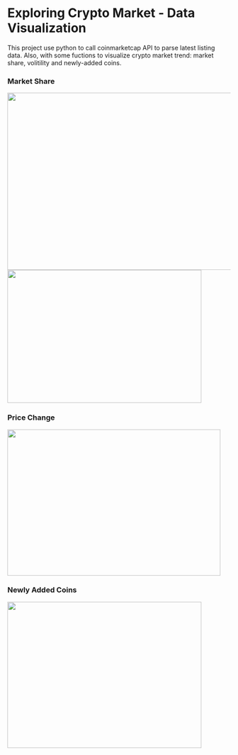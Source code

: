 # Exploring Crypto Market - Data Visualization

This project use python to call coinmarketcap API to parse latest listing data. 
Also, with some fuctions to visualize crypto market trend: market share, volitility and newly-added coins.

### Market Share
<img src="https://github.com/menghsuanl/crypto-mkt-analysis/blob/main/mkt_share_treemap.png" width="748" height="400">
<img src="https://github.com/menghsuanl/crypto-mkt-analysis/blob/main/mkt_share_bar.png" width="438" height="300">


### Price Change
<img src="https://github.com/menghsuanl/crypto-mkt-analysis/blob/main/price_change_bar.png" width="481" height="330">

### Newly Added Coins
<img src="https://github.com/menghsuanl/crypto-mkt-analysis/blob/main/newbies_180d.png" width="438" height="330">

